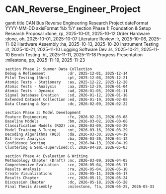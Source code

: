 # CAN_Reverse_Engineer_Project

gantt
    title CAN Bus Reverse Engineering Research Project
    dateFormat  YYYY-MM-DD
    axisFormat  %b %Y
    section Phase 1: Foundation & Setup
    Research Proposal           :done, rp, 2025-10-01, 2025-10-12
    Order Hardware              :done, oh, 2025-10-01, 2025-10-07
    Literature Review           :lr, 2025-10-06, 2025-11-02
    Hardware Assembly           :ha, 2025-10-13, 2025-10-20
    Instrument Testing          :it, 2025-10-21, 2025-11-10
    Logging Software Dev        :ls, 2025-10-21, 2025-11-10
    Bench Testing               :bt, 2025-11-11, 2025-11-18
    Progress Presentation       :milestone, pp, 2025-11-19, 2025-11-23

    section Phase 2: Summer Data Collection
    Debug & Refinement          :dr, 2025-12-01, 2025-12-14
    Pilot Testing (3hrs)        :pt, 2025-12-08, 2025-12-21
    Atomic Tests - Stationary   :as, 2025-12-22, 2025-12-28
    Atomic Tests - Analysis     :aa, 2025-12-29, 2026-01-04
    Atomic Tests - Dynamic      :ad, 2026-01-05, 2026-01-11
    Signal Database Creation    :sd, 2026-01-12, 2026-01-18
    Extended Dataset Collection :ed, 2026-01-19, 2026-02-08
    Data Cleaning & Sync        :dc, 2026-02-09, 2026-02-22

    section Phase 3: Model Development
    Feature Engineering         :fe, 2026-02-23, 2026-03-08
    Baseline Models             :bm, 2026-03-02, 2026-03-08
    Classification Models (RQ2) :cm, 2026-03-09, 2026-03-29
    Model Training & Tuning     :mt, 2026-03-16, 2026-03-29
    Decoding Algorithms (RQ3)   :da, 2026-03-30, 2026-04-19
    Bit-level Analysis          :ba, 2026-03-30, 2026-04-12
    Confidence Scoring          :cs, 2026-04-13, 2026-04-19
    Clustering & Semi-supervised:cl, 2026-04-20, 2026-05-03

    section Phase 4: Evaluation & Writing
    Methodology Chapter (Draft) :mc, 2026-03-09, 2026-04-05
    Comprehensive Evaluation    :ce, 2026-05-04, 2026-05-17
    Results Analysis            :ra, 2026-05-04, 2026-05-10
    Create Visualizations       :cv, 2026-05-11, 2026-05-17
    Results Chapter             :rc, 2026-05-11, 2026-05-24
    Discussion Chapter          :dc, 2026-05-18, 2026-05-28
    Final Thesis Assembly       :milestone, fta, 2026-05-25, 2026-05-31
